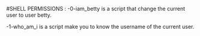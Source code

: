 #SHELL PERMISSIONS :
-0-iam_betty is a script that change the current user to user betty.

-1-who_am_i is a script make you to know the username of the current user.
